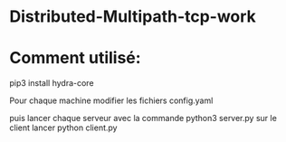 # Distributed-Multipath-tcp-work

# Comment utilisé:

pip3 install hydra-core

Pour chaque machine modifier les fichiers config.yaml

puis lancer chaque serveur avec la commande python3 server.py
sur le client lancer python client.py
